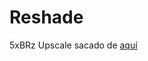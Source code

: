 # Reshade
5xBRz Upscale sacado de [aquí](https://reshade.me/forum/shader-presentation/4409-5xbr-filter)

